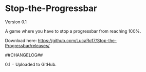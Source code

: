 # Stop-the-Progressbar

Version 0.1

A game where you have to stop a progressbar from reaching 100%.

Download here: https://github.com/LucaRo17/Stop-the-Progressbar/releases/

##CHANGELOG##

0.1 = Uploaded to GitHub.
